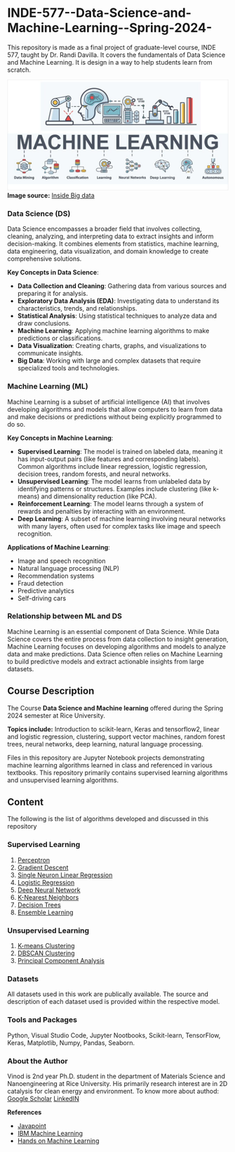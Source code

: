 # INDE-577--Data-Science-and-Machine-Learning--Spring-2024-



This repository is made as a final project of graduate-level course, INDE 577, taught by Dr. Randi Davilla. It covers the fundamentals of Data Science and Machine Learning. It is design in a way to help students learn from scratch.  


![Machine learning](Images/Image_1.jpeg) **Image source:** [Inside Big data](https://insidebigdata.com/2024/03/25/the-data-disconnect-a-key-challenge-for-machine-learning-deployment/)

### Data Science (DS)
Data Science encompasses a broader field that involves collecting, cleaning, analyzing, and interpreting data to extract insights and inform decision-making. It combines elements from statistics, machine learning, data engineering, data visualization, and domain knowledge to create comprehensive solutions.

**Key Concepts in Data Science**:
- **Data Collection and Cleaning**: Gathering data from various sources and preparing it for analysis.
- **Exploratory Data Analysis (EDA)**: Investigating data to understand its characteristics, trends, and relationships.
- **Statistical Analysis**: Using statistical techniques to analyze data and draw conclusions.
- **Machine Learning**: Applying machine learning algorithms to make predictions or classifications.
- **Data Visualization**: Creating charts, graphs, and visualizations to communicate insights.
- **Big Data**: Working with large and complex datasets that require specialized tools and technologies.

### Machine Learning (ML)
Machine Learning is a subset of artificial intelligence (AI) that involves developing algorithms and models that allow computers to learn from data and make decisions or predictions without being explicitly programmed to do so.

**Key Concepts in Machine Learning**:
- **Supervised Learning**: The model is trained on labeled data, meaning it has input-output pairs (like features and corresponding labels). Common algorithms include linear regression, logistic regression, decision trees, random forests, and neural networks.
- **Unsupervised Learning**: The model learns from unlabeled data by identifying patterns or structures. Examples include clustering (like k-means) and dimensionality reduction (like PCA).
- **Reinforcement Learning**: The model learns through a system of rewards and penalties by interacting with an environment.
- **Deep Learning**: A subset of machine learning involving neural networks with many layers, often used for complex tasks like image and speech recognition.

**Applications of Machine Learning**:
- Image and speech recognition
- Natural language processing (NLP)
- Recommendation systems
- Fraud detection
- Predictive analytics
- Self-driving cars

### Relationship between ML and DS
Machine Learning is an essential component of Data Science. While Data Science covers the entire process from data collection to insight generation, Machine Learning focuses on developing algorithms and models to analyze data and make predictions. Data Science often relies on Machine Learning to build predictive models and extract actionable insights from large datasets.

## Course Description 

The Course **Data Science and Machine learning** offered during the Spring 2024 semester at Rice University. 

**Topics include:** Introduction to scikit-learn, Keras and tensorflow2, linear and logistic regression, clustering, support vector machines, random forest trees, neural networks, deep learning, natural language processing. 


Files in this repository are Jupyter Notebook projects demonstrating machine learning algorithms learned in class and referenced in various textbooks. This repository primarily contains supervised learning algorithms and unsupervised learning algorithms.

## Content

The following is the list of algorithms developed and discussed in this repository

### Supervised Learning

1. [Perceptron](https://github.com/vkr93/Data-Science-and-Machine-Learning-INDE-577---Spring-2024-/tree/main/Supervised%20Learning/1_perceptron)
2. [Gradient Descent](https://github.com/vkr93/Data-Science-and-Machine-Learning-INDE-577---Spring-2024-/tree/main/Supervised%20Learning/2_Gradient%20Descent)
3. [Single Neuron Linear Regression](https://github.com/vkr93/Data-Science-and-Machine-Learning-INDE-577---Spring-2024-/tree/main/Supervised%20Learning/3_Single%20Neuron%20Linear%20Regression)
4. [Logistic Regression](https://github.com/vkr93/Data-Science-and-Machine-Learning-INDE-577---Spring-2024-/tree/main/Supervised%20Learning/4_Logistic_Regression)
5. [Deep Neural Network](https://github.com/vkr93/Data-Science-and-Machine-Learning-INDE-577---Spring-2024-/tree/main/Supervised%20Learning/5_%20Deep%20Neural%20Network)
6. [K-Nearest Neighbors](https://github.com/vkr93/Data-Science-and-Machine-Learning-INDE-577---Spring-2024-/tree/main/Supervised%20Learning/6_K_Nearest%20Neighbors)
7. [Decision Trees](https://github.com/vkr93/Data-Science-and-Machine-Learning-INDE-577---Spring-2024-/tree/main/Supervised%20Learning/7_Decision%20Trees)
8. [Ensemble Learning](https://github.com/vkr93/Data-Science-and-Machine-Learning-INDE-577---Spring-2024-/tree/main/Supervised%20Learning/8_Ensemble%20Random%20Forest)

### Unsupervised Learning

1. [K-means Clustering](https://github.com/vkr93/Data-Science-and-Machine-Learning-INDE-577---Spring-2024-/tree/main/Unsupervised%20Learning/1_K_means_Clustering)
2. [DBSCAN Clustering](https://github.com/vkr93/Data-Science-and-Machine-Learning-INDE-577---Spring-2024-/tree/main/Unsupervised%20Learning/2_DBSCAN)
3. [Principal Component Analysis](https://github.com/vkr93/Data-Science-and-Machine-Learning-INDE-577---Spring-2024-/tree/main/Unsupervised%20Learning/3_Principal%20Component%20Analysis)

### Datasets

All datasets used in this work are publically available. The source and description of each dataset used is provided within the respective model.

### Tools and Packages 

Python, Visual Studio Code, Jupyter Nootbooks, Scikit-learn, TensorFlow, Keras, Matplotlib, Numpy, Pandas, Seaborn.


### About the Author

Vinod is 2nd year Ph.D. student in the department of Materials Science and Nanoengineering at Rice University. His primarily research interest are in 2D catalysis for clean energy and environment. To know more about authod: [Google Scholar](https://scholar.google.com/citations?user=iCQ1b-MAAAAJ&hl=en&authuser=1) [LinkedIN](https://www.linkedin.com/in/vkr93/)




**References** 
* [Javapoint](https://www.javatpoint.com/machine-learning)
* [IBM Machine Learning](https://www.ibm.com/topics/machine-learning)
* [Hands on Machine Learning](https://www.oreilly.com/library/view/hands-on-machine-learning/9781492032632/) 
